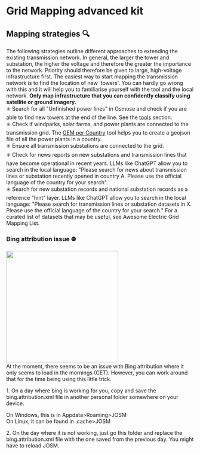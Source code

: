 # **Grid Mapping advanced kit**
## Mapping strategies :mag:
The following strategies outline different approaches to extending the existing transmission network. In general, the larger the tower and substation, the higher the voltage and therefore the greater the importance to the network. Priority should therefore be given to large, high-voltage infrastructure first. The easiest way to start mapping the transmission network is to find the location of new 'towers'. You can hardly go wrong with this and it will help you to familiarise yourself with the tool and the local network. **Only map infrastructure that you can confidently classify using satellite or ground imagery.** <br>
:eight_spoked_asterisk: Search for all "Unfinished power lines" in Osmose and check if you are able to find new towers at the end of the line. See the [tools](https://andreashd11.github.io/Grid-mappers/tools/) section. <br>
:eight_spoked_asterisk: Check if windparks, solar farms, and power plants are connected to the transmission grid.  The [GEM per Country](https://andreashd11.github.io/Grid-mappers/tools/) tool helps you to create a geojson file of all the power plants in a country.<br>
:eight_spoked_asterisk: Ensure all transmission substations are connected to the grid. <br>
:eight_spoked_asterisk: Check for news reports on new substations and transmission lines that have become operational in recent years. LLMs like ChatGPT allow you to search in the local language: "Please search for news about transmission lines or substation recently opened in country A. Please use the official language of the country for your search". <br>
:eight_spoked_asterisk: Search for new substation records and national substation records as a reference "hint" layer. LLMs like ChatGPT allow you to search in the local language: "Please search for transmission lines or substation datasets in X. Please use the official language of the country for your search." For a curated list of datasets that may be useful, see Awesome Electric Grid Mapping List.


### Bing attribution issue :no_entry:
<div class="align-with-heading">
  <img src="../images/bing_issue.png" class="img-border" width="300">
</div>
At the moment, there seems to be an issue with Bing attribution where it only seems to load in the mornings (CET). However, you can work around that for the time being using this little trick. <br>

1\. On a day where bing is working for you, copy and save the bing.attribution.xml file in another personal folder somewhere on your device. <br>

On Windows, this is in Appdata>Roaming>JOSM <br>
On Linux, it can be found in .cache>JOSM <br>

2\. On the day where it is not working, just go this folder and replace the bing.attribution.xml file with the one saved from the previous day. You might have to reload JOSM.